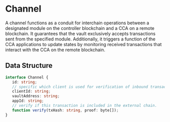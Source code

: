 # Channel

A channel functions as a conduit for interchain operations between a designated module on the controller blockchain and a CCA on a remote blockchain. It guarantees that the vault exclusively accepts transactions sent from the specified module. Additionally, it triggers a function of the CCA applications to update states by monitoring received transactions that interact with the CCA on the remote blockchain.

## Data Structure
```ts
interface Channel {
   id: string;
   // specific which client is used for verification of inbound transaction. 
   clientId: string;
   vaultAddress: string;
   appId: string;
   // verify if this transaction is included in the external chain.
   function verify(txHash: string, proof: byte[]);
}
```

